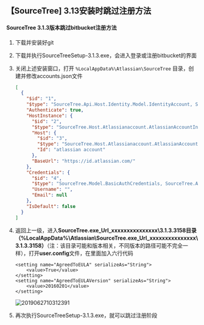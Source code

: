## 【SourceTree] 3.13安装时跳过注册方法

#### SourceTree 3.1.3版本跳过bitbucket注册方法

1. 下载并安装好git

2. 下载并执行SourceTreeSetup-3.1.3.exe，会进入登录或注册bitbucket的界面

3. 关闭上述安装窗口，打开 `%LocalAppData%\Atlassian\SourceTree` 目录，创建并修改accounts.json文件

   ```json
   [
     {
       "$id": "1",
       "$type": "SourceTree.Api.Host.Identity.Model.IdentityAccount, SourceTree.Api.Host.Identity",
       "Authenticate": true,
       "HostInstance": {
         "$id": "2",
         "$type": "SourceTree.Host.Atlassianaccount.AtlassianAccountInstance, SourceTree.Host.AtlassianAccount",
         "Host": {
           "$id": "3",
           "$type": "SourceTree.Host.Atlassianaccount.AtlassianAccountHost, SourceTree.Host.AtlassianAccount",
           "Id": "atlassian account"
         },
         "BaseUrl": "https://id.atlassian.com/"
       },
       "Credentials": {
         "$id": "4",
         "$type": "SourceTree.Model.BasicAuthCredentials, SourceTree.Api.Account",
         "Username": "",
         "Email": null
       },
       "IsDefault": false
     }
   ]
   ```

4. 返回上一级，进入**SourceTree.exe_Url_xxxxxxxxxxxxxxx\3.1.3.3158目录（%LocalAppData%\Atlassian\SourceTree.exe_Url_xxxxxxxxxxxxxxx\3.1.3.3158）**（注：该目录可能和版本相关，不同版本的路径可能不完全一样），打开**user.config**文件，在里面加入六行代码

   ```
   <setting name="AgreedToEULA" serializeAs="String">
       <value>True</value>
   </setting>
   <setting name="AgreedToEULAVersion" serializeAs="String">
       <value>20160201</value>
   </setting>
   ```

   ![2019062710312391](/Users/zhuzhu/Pictures/2019062710312391.png)

5. 再次执行SourceTreeSetup-3.1.3.exe，就可以跳过注册阶段